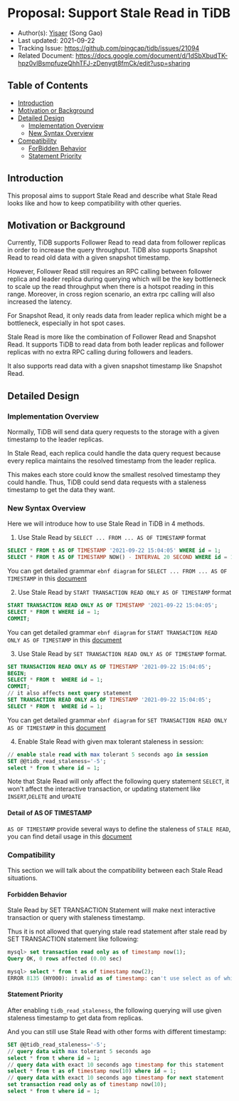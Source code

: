# Proposal: Support Stale Read in TiDB

- Author(s): [Yisaer](https://github.com/Yisaer) (Song Gao)
- Last updated: 2021-09-22
- Tracking Issue: https://github.com/pingcap/tidb/issues/21094
- Related Document: https://docs.google.com/document/d/1dSbXbudTK-hpz0vIBsmpfuzeQhhTFJ-zDenygt8fmCk/edit?usp=sharing

## Table of Contents

* [Introduction](#introduction)
* [Motivation or Background](#motivation-or-background)
* [Detailed Design](#detailed-design)
    * [Implementation Overview](#implementation-overview)
    * [New Syntax Overview](#new-syntax-overview)
* [Compatibility](#compatibility)
    * [ForBidden Behavior](#forbidden-behavior)
    * [Statement Priority](#statement-priority)

## Introduction

This proposal aims to support Stale Read and describe what Stale Read looks like and how to keep compatibility with other queries.

## Motivation or Background

Currently, TiDB supports Follower Read to read data from follower replicas in order to increase the query throughput. TiDB also supports Snapshot Read to read old data with a given snapshot timestamp. 

However, Follower Read still requires an RPC calling between follower replica and leader replica during querying which will be the key bottleneck to scale up the read throughput when there is a hotspot reading in this range. Moreover, in cross region scenario, an extra rpc calling will also increased the latency.

For Snapshot Read, it only reads data from leader replica which might be a bottleneck, especially in hot spot cases.

Stale Read is more like the combination of Follower Read and Snapshot Read. It supports TiDB to read data from both leader replicas and follower replicas with no extra RPC calling during followers and leaders. 

It also supports read data with a given snapshot timestamp like Snapshot Read.

## Detailed Design

### Implementation Overview

Normally, TiDB will send data query requests to the storage with a given timestamp to the leader replicas. 

In Stale Read, each replica could handle the data query request because every replica maintains the resolved timestamp from the leader replica. 

This makes each store could know the smallest resolved timestamp they could handle. Thus, TiDB could send data requests with a staleness timestamp to get the data they want.

### New Syntax Overview

Here we will introduce how to use Stale Read in TiDB in 4 methods.

1. Use Stale Read by `SELECT ... FROM ... AS OF TIMESTAMP` format

```sql
SELECT * FROM t AS OF TIMESTAMP '2021-09-22 15:04:05' WHERE id = 1;
SELECT * FROM t AS OF TIMESTAMP NOW() - INTERVAL 20 SECOND WHERE id = 1;
```

You can get detailed grammar `ebnf diagram` for `SELECT ... FROM ... AS OF TIMESTAMP` in this [document](https://docs.pingcap.com/tidb/dev/sql-statement-select)

2. Use Stale Read by `START TRANSACTION READ ONLY AS OF TIMESTAMP` format

```sql
START TRANSACTION READ ONLY AS OF TIMESTAMP '2021-09-22 15:04:05';
SELECT * FROM t WHERE id = 1;
COMMIT;
```

You can get detailed grammar `ebnf diagram` for `START TRANSACTION READ ONLY AS OF TIMESTAMP` in this [document](https://docs.pingcap.com/tidb/dev/sql-statement-start-transaction)

3. Use Stale Read by `SET TRANSACTION READ ONLY AS OF TIMESTAMP` format.

```sql
SET TRANSACTION READ ONLY AS OF TIMESTAMP '2021-09-22 15:04:05';
BEGIN;
SELECT * FROM t  WHERE id = 1;
COMMIT;
// it also affects next query statement 
SET TRANSACTION READ ONLY AS OF TIMESTAMP '2021-09-22 15:04:05';
SELECT * FROM t  WHERE id = 1;
```

You can get detailed grammar `ebnf diagram` for `SET TRANSACTION READ ONLY AS OF TIMESTAMP` in this [document](https://docs.pingcap.com/tidb/dev/sql-statement-set-transaction)

4. Enable Stale Read with given max tolerant staleness in session:

```sql
// enable stale read with max tolerant 5 seconds ago in session
SET @@tidb_read_staleness='-5';
select * from t where id = 1;
```

Note that Stale Read will only affect the following query statement `SELECT`, it won't affect the interactive transaction, or updating statement like `INSERT`,`DELETE` and `UPDATE`

#### Detail of AS OF TIMESTAMP

`AS OF TIMESTAMP` provide several ways to define the staleness of `STALE READ`, you can find detail usage in this [document](https://docs.pingcap.com/tidb/dev/as-of-timestamp#syntax)

### Compatibility

This section we will talk about the compatibility between each Stale Read situations.

#### Forbidden Behavior

Stale Read by SET TRANSACTION Statement will make next interactive transaction or query with staleness timestamp. 

Thus it is not allowed that querying stale read statement after stale read by SET TRANSACTION statement like following:

```sql
mysql> set transaction read only as of timestamp now(1);
Query OK, 0 rows affected (0.00 sec)

mysql> select * from t as of timestamp now(2);
ERROR 8135 (HY000): invalid as of timestamp: can't use select as of while already set transaction as of
```

#### Statement Priority 

After enabling `tidb_read_staleness`, the following querying will use given staleness timestamp to get data from replicas.

And you can still use Stale Read with other forms with different timestamp:

```sql
SET @@tidb_read_staleness='-5';
// query data with max tolerant 5 seconds ago
select * from t where id = 1;
// query data with exact 10 seconds ago timestamp for this statement
select * from t as of timestamp now(10) where id = 1;
// query data with exact 10 seconds ago timestamp for next statement
set transaction read only as of timestamp now(10);
select * from t where id = 1;
```
